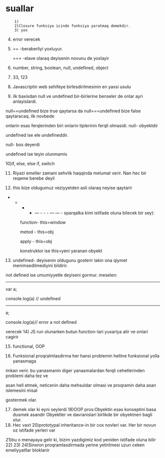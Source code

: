 # suallar
        1) 
        2)Closure funksiya icinde funksiya yaratmaq demekdir.
        3) yox

4) error verecek

5) == -beraberliyi yoxluyur.

   === -elave olaraq deyisenin novunu de yoxlayir

6) number, string, boolean, null, undefined, object

7) 33, 123

8) Javascriptin web sehifeye birlesdirilmesinin en yaxsi usulu

9) ilk baxisdan null ve undefined bir-birlerine benseler de onlar ayri anlayislardi.

null==undefined bize true qaytarsa da null===undefined bize false qaytaracaq. ilk novbede 

onlarin esas ferqlerinden biri onlarin tiplerinin ferqli olmasidi. null- obyektdir

undefined ise ele undefineddir.

null- bos deyerdi

undefined ise teyin olunmamis

10)if, else, else if, switch

11) Riyazi emeller zamani sehvlik haqqinda melumat verir. Nan hec bir reqeme berebe deyil

12) this bize oldugumuz veziyyetden asli olaraq neyise qaytarir 
- - - - — - - - —  — -
            sparqalka kimi istifade oluna bilecek bir sey):

  
  
    function- this=window

    metod - this=obj

    apply - this=obj

    konstruktor ise this=yeni yaranan obyekt

13) undefined- deyisenin oldugunu gosterir lakin ona qiymet menimsedilmediyini bildirir.

not defined ise umumiyyetle deyiseni gormur. meselen:

--------

var a;

console.log(a) // undefined

----------

a;

console.log(a)// error a not defined 




verecek
14) JS run olunarken butun function-lari yuxariya atir ve onlari cagirir

15) functional, OOP

16) Funksional proqralmlasdirma her hansi problemin helline funksional yolla yanasmaga

imkan verir. bu yanasmanin diger yanasmalardan ferqli cehetlerinden problemi daha tez ve

asan hell etmek, neticenin daha mehsuldar olmasi ve proqramin daha asan islemesini misal 

gostermek olar.

17) demek olar ki eyni seylerdi
18)OOP pros:Obyektin esas konseptini basa dusmek asandir 
Obyektler ve davranislari birlikde bir obyektnen bagli olur.
19) Hec vaxt
20)prototypal inheritance-in bir cox novleri var. Her bir novun oz istifade yerleri var

21)bu o menayaya gelir ki, bizim yazdigimiz kod yeniden istifade oluna bilir
22)
23)
24)Sinxron proqramlasdirmada yerine yetirilmesi uzun ceken emeliyyatllar bloklanir
